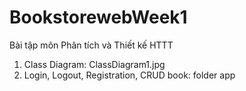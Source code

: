 # BookstorewebWeek1

Bài tập môn Phân tích và Thiết kế HTTT

1. Class Diagram: ClassDiagram1.jpg
2. Login, Logout, Registration, CRUD book: folder app
